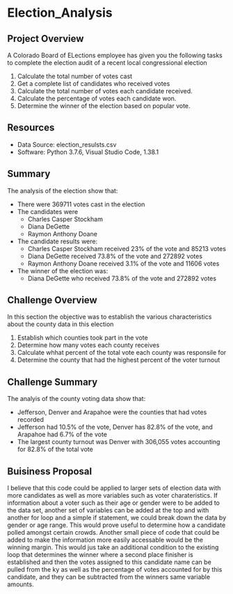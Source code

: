 # Election_Analysis

## Project Overview
A Colorado Board of ELections employee has given you the following tasks to complete the election audit of a recent local congressional election

1. Calculate the total number of votes cast
2. Get a complete list of candidates who received votes
3. Calculate the total number of votes each candidate received.
4. Calculate the percentage of votes each candidate won.
5. Determine the winner of the election based on popular vote.

## Resources
- Data Source: election_resulsts.csv
- Software: Python 3.7.6, Visual Studio Code, 1.38.1

## Summary
The analysis of the election show that:
- There were 369711 votes cast in the election
- The candidates were
  - Charles Casper Stockham
  - Diana DeGette
  - Raymon Anthony Doane
- The candidate results were:
  - Charles Casper Stockham received 23% of the vote and 85213 votes
  - Diana DeGette received 73.8% of the vote and 272892 votes
  - Raymon Anthony Doane received 3.1% of the vote and 11606 votes
- The winner of the election was:
  - Diana DeGette who received 73.8% of the vote and 272892 votes
  
## Challenge Overview
In this section the objective was to establish the various characteristics about the county data in this election

1. Establish which counties took part in the vote
2. Determine how many votes each county receives
3. Calculate whhat percent of the total vote each county was responsile for
4. Determine the county that had the highest percent of the voter turnout

## Challenge Summary
The analyis of the county voting data show that:
- Jefferson, Denver and Arapahoe were the counties that had votes recorded
- Jefferson had 10.5% of the vote, Denver has 82.8% of the vote, and Arapahoe had 6.7% of the vote
- The largest county turnout was Denver with 306,055 votes accounting for 82.8% of the total vote

## Buisiness Proposal
I believe that this code could be applied to larger sets of election data with more candidates as well as more variables such as voter charateristics. If information about a voter such as their age or gender were to be added to the data set, another set of variables can be added at the top and with another for loop and a simple if statement, we could break down the data by gender or age range. This would prove useful to determine how a candidate polled amongst certain crowds. Another small piece of code that could be added to make the information more easily accessable would be the winning margin. This would jus take an additional condition to the existing loop that determines the winner where a second place finisher is established and then the votes assigned to this candidate name can be pulled from the ky as well as the percentage of votes accounted for by this candidate, and they can be subtracted from the winners same variable amounts.
